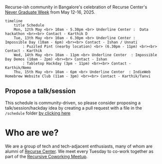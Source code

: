 Recurse-ish community in Bangalore's celebration of Recurse Center's [Never Graduate Week](https://www.recurse.com/about#never-graduate) from May 12-16, 2025.



```mermaid
timeline
    title Schedule
    Mon, 12th May <br> 10am - 5.30pm <br> Underline Center :  Data hackathon <br><br> Contact - Karthik D
    Tue, 13th May <br> 10am - 6.30pm <br> Underline Center : Impossible Day (10am - 6pm) <br><br> Contact - Ishan / Unnati
        : Puzzled Pint (nearby location) <br> (6.30pm - 11pm) <br><br> Contact - Karthik
    Wed, 14th May <br> 10am - 11pm <br> Underline Center  : Impossible Day Demos (10am - 2pm) <br><br> Contact - Ishan
        : Tabletop Hackday (3pm - 11pm) <br><br> Contact - Karthik/Nemo
    Thu, 15th May <br> 10am - 6pm <br> Underline Center  : IndieWeb Homebrew Website Club (11am - 3pm) <br><br> Contact - Karthik/Tanvi
```

## Propose a talk/session

This schedule is community-driven, so please consider proposing a talk/session/hackday idea by creating a pull request with a file in the `/schedule` folder [by clicking here](https://github.com/karthikb351/recurse-ngw-2025/new/main/schedule?filename=session.md&value=What%20is%20your%20session%20about%3F)


# Who are we?
We are a group of tech and tech-adjacent enthusiasts, many of whom are alumni of [Recurse Center](https://recurse.com). We meet every Tuesday to co-work together as part of the [Recursive Coworking Meetup](https://captnemo.in/cowork/).
